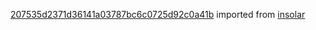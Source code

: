 [207535d2371d36141a03787bc6c0725d92c0a41b](https://github.com/insolar/insolar/commit/207535d2371d36141a03787bc6c0725d92c0a41b) imported from [insolar](https://github.com/insolar/insolar)
